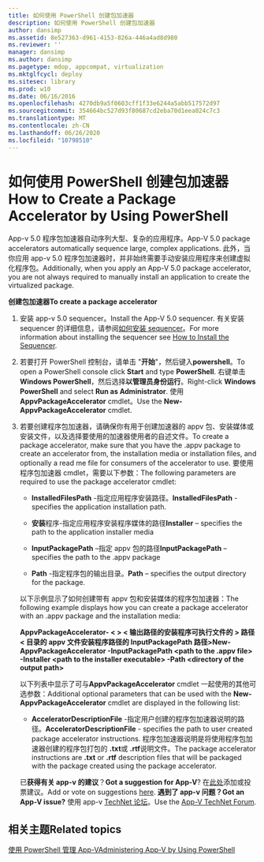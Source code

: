 ```yaml
---
title: 如何使用 PowerShell 创建包加速器
description: 如何使用 PowerShell 创建包加速器
author: dansimp
ms.assetid: 8e527363-d961-4153-826a-446a4ad8d980
ms.reviewer: ''
manager: dansimp
ms.author: dansimp
ms.pagetype: mdop, appcompat, virtualization
ms.mktglfcycl: deploy
ms.sitesec: library
ms.prod: w10
ms.date: 06/16/2016
ms.openlocfilehash: 4270db9a5f0603cff1f33e6244a5abb517572d97
ms.sourcegitcommit: 354664bc527d93f80687cd2eba70d1eea024c7c3
ms.translationtype: MT
ms.contentlocale: zh-CN
ms.lasthandoff: 06/26/2020
ms.locfileid: "10798510"
---
```

# <span data-ttu-id="93139-103">如何使用 PowerShell 创建包加速器</span><span class="sxs-lookup"><span data-stu-id="93139-103">How to Create a Package Accelerator by Using PowerShell</span></span>


<span data-ttu-id="93139-104">App-v 5.0 程序包加速器自动序列大型、复杂的应用程序。</span><span class="sxs-lookup"><span data-stu-id="93139-104">App-V 5.0 package accelerators automatically sequence large, complex applications.</span></span> <span data-ttu-id="93139-105">此外，当你应用 app-v 5.0 程序包加速器时，并非始终需要手动安装应用程序来创建虚拟化程序包。</span><span class="sxs-lookup"><span data-stu-id="93139-105">Additionally, when you apply an App-V 5.0 package accelerator, you are not always required to manually install an application to create the virtualized package.</span></span>

**<span data-ttu-id="93139-106">创建包加速器</span><span class="sxs-lookup"><span data-stu-id="93139-106">To create a package accelerator</span></span>**

1.  <span data-ttu-id="93139-107">安装 app-v 5.0 sequencer。</span><span class="sxs-lookup"><span data-stu-id="93139-107">Install the App-V 5.0 sequencer.</span></span> <span data-ttu-id="93139-108">有关安装 sequencer 的详细信息，请参阅[如何安装 sequencer](how-to-install-the-sequencer-beta-gb18030.md)。</span><span class="sxs-lookup"><span data-stu-id="93139-108">For more information about installing the sequencer see [How to Install the Sequencer](how-to-install-the-sequencer-beta-gb18030.md).</span></span>

2.  <span data-ttu-id="93139-109">若要打开 PowerShell 控制台，请单击 "**开始**"，然后键入**powershell**。</span><span class="sxs-lookup"><span data-stu-id="93139-109">To open a PowerShell console click **Start** and type **PowerShell**.</span></span> <span data-ttu-id="93139-110">右键单击**Windows PowerShell**，然后选择**以管理员身份运行**。</span><span class="sxs-lookup"><span data-stu-id="93139-110">Right-click **Windows PowerShell** and select **Run as Administrator**.</span></span> <span data-ttu-id="93139-111">使用**AppvPackageAccelerator** cmdlet。</span><span class="sxs-lookup"><span data-stu-id="93139-111">Use the **New-AppvPackageAccelerator** cmdlet.</span></span>

3.  <span data-ttu-id="93139-112">若要创建程序包加速器，请确保你有用于创建加速器的 appv 包、安装媒体或安装文件，以及选择要使用的加速器使用者的自述文件。</span><span class="sxs-lookup"><span data-stu-id="93139-112">To create a package accelerator, make sure that you have the .appv package to create an accelerator from, the installation media or installation files, and optionally a read me file for consumers of the accelerator to use.</span></span> <span data-ttu-id="93139-113">要使用程序包加速器 cmdlet，需要以下参数：</span><span class="sxs-lookup"><span data-stu-id="93139-113">The following parameters are required to use the package accelerator cmdlet:</span></span>

    -   <span data-ttu-id="93139-114">**InstalledFilesPath** -指定应用程序安装路径。</span><span class="sxs-lookup"><span data-stu-id="93139-114">**InstalledFilesPath** - specifies the application installation path.</span></span>

    -   <span data-ttu-id="93139-115">**安装**程序-指定应用程序安装程序媒体的路径</span><span class="sxs-lookup"><span data-stu-id="93139-115">**Installer** – specifies the path to the application installer media</span></span>

    -   <span data-ttu-id="93139-116">**InputPackagePath** –指定 appv 包的路径</span><span class="sxs-lookup"><span data-stu-id="93139-116">**InputPackagePath** – specifies the path to the .appv package</span></span>

    -   <span data-ttu-id="93139-117">**Path** -指定程序包的输出目录。</span><span class="sxs-lookup"><span data-stu-id="93139-117">**Path** – specifies the output directory for the package.</span></span>

    <span data-ttu-id="93139-118">以下示例显示了如何创建带有 appv 包和安装媒体的程序包加速器：</span><span class="sxs-lookup"><span data-stu-id="93139-118">The following example displays how you can create a package accelerator with an .appv package and the installation media:</span></span>

    **<span data-ttu-id="93139-119">AppvPackageAccelerator- &lt; &gt; &lt; 输出路径的安装程序可执行文件的 &gt; 路径 &lt; 目录的 appv 文件安装程序路径的 InputPackagePath 路径&gt;</span><span class="sxs-lookup"><span data-stu-id="93139-119">New-AppvPackageAccelerator -InputPackagePath &lt;path to the .appv file&gt; -Installer &lt;path to the installer executable&gt; -Path &lt;directory of the output path&gt;</span></span>**

    <span data-ttu-id="93139-120">以下列表中显示了可与**AppvPackageAccelerator** cmdlet 一起使用的其他可选参数：</span><span class="sxs-lookup"><span data-stu-id="93139-120">Additional optional parameters that can be used with the **New-AppvPackageAccelerator** cmdlet are displayed in the following list:</span></span>

    -   <span data-ttu-id="93139-121">**AcceleratorDescriptionFile** -指定用户创建的程序包加速器说明的路径。</span><span class="sxs-lookup"><span data-stu-id="93139-121">**AcceleratorDescriptionFile** - specifies the path to user created package accelerator instructions.</span></span> <span data-ttu-id="93139-122">程序包加速器说明是将使用程序包加速器创建的程序包打包的 **.txt**或 **.rtf**说明文件。</span><span class="sxs-lookup"><span data-stu-id="93139-122">The package accelerator instructions are **.txt** or **.rtf** description files that will be packaged with the package created using the package accelerator.</span></span>

    <span data-ttu-id="93139-123">已**获得有关 app-v 的建议**？</span><span class="sxs-lookup"><span data-stu-id="93139-123">**Got a suggestion for App-V**?</span></span> <span data-ttu-id="93139-124">在[此处](http://appv.uservoice.com/forums/280448-microsoft-application-virtualization)添加或投票建议。</span><span class="sxs-lookup"><span data-stu-id="93139-124">Add or vote on suggestions [here](http://appv.uservoice.com/forums/280448-microsoft-application-virtualization).</span></span> **<span data-ttu-id="93139-125">遇到了 app-v 问题？</span><span class="sxs-lookup"><span data-stu-id="93139-125">Got an App-V issue?</span></span>** <span data-ttu-id="93139-126">使用 app-v [TechNet 论坛](https://social.technet.microsoft.com/Forums/home?forum=mdopappv)。</span><span class="sxs-lookup"><span data-stu-id="93139-126">Use the [App-V TechNet Forum](https://social.technet.microsoft.com/Forums/home?forum=mdopappv).</span></span>

## <span data-ttu-id="93139-127">相关主题</span><span class="sxs-lookup"><span data-stu-id="93139-127">Related topics</span></span>


[<span data-ttu-id="93139-128">使用 PowerShell 管理 App-V</span><span class="sxs-lookup"><span data-stu-id="93139-128">Administering App-V by Using PowerShell</span></span>](administering-app-v-by-using-powershell.md)

 

 





